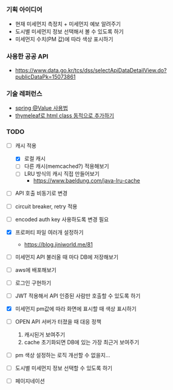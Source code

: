 ### 기획 아이디어
- 현재 미세먼지 측정치 + 미세먼지 예보 알려주기
- 도시별 미세먼지 정보 선택해서 볼 수 있도록 하기
- 미세먼지 수치(PM 값)에 따라 색상 표시하기

### 사용한 공공 API
- https://www.data.go.kr/tcs/dss/selectApiDataDetailView.do?publicDataPk=15073861

### 기술 레퍼런스
- [spring @Value 사용법](https://www.baeldung.com/spring-value-annotation)
- [thymeleaf로 html class 동적으로 추가하기 ](https://m.blog.naver.com/PostView.naver?isHttpsRedirect=true&blogId=writer0713&logNo=221465984855)


### TODO
- [ ] 캐시 적용
  - [x] 로컬 캐시
  - [ ] 다른 캐시(memcached?) 적용해보기
  - [ ] LRU 방식의 캐시 직접 만들어보기
    - https://www.baeldung.com/java-lru-cache
- [ ] API 호출 비동기로 변경
- [ ] circuit breaker, retry 적용
- [ ] encoded auth key 사용하도록 변경 필요
- [x] 프로퍼티 파일 여러개 설정하기
  - https://blog.jiniworld.me/81

- [ ] 미세먼지 API 불러올 때 마다 DB에 저장해보기
- [ ] aws에 배포해보기
- [ ] 로그인 구현하기
- [ ] JWT 적용해서 API 인증된 사람만 호출할 수 있도록 하기
- [x] 미세먼지 pm값에 따라 화면에 표시할 때 색상 표시하기
- [ ] OPEN API 서버가 터졌을 때 대응 정책
  1. 캐시된거 보여주기
  2. cache 초기화되면 DB에 있는 가장 최근거 보여주기

- [ ] pm 색상 설정하는 로직 개선할 수 없을지...

- [ ] 도시별 미세먼지 정보 선택할 수 있도록 하기
- [ ] 페이지네이션